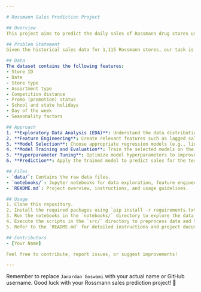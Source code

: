 ```yaml
---

# Rossmann Sales Prediction Project

## Overview
This project aims to predict the daily sales of Rossmann drug stores using historical sales data. Rossmann operates over 3,000 stores across 7 European countries, and accurate sales forecasts are crucial for effective store management. The provided dataset includes information on promotions, competition, holidays, seasonality, and locality.

## Problem Statement
Given the historical sales data for 1,115 Rossmann stores, our task is to forecast the "Sales" column for the test set. Some stores in the dataset were temporarily closed for refurbishment, which adds an additional challenge to the prediction.

## Data
The dataset contains the following features:
- Store ID
- Date
- Store type
- Assortment type
- Competition distance
- Promo (promotion) status
- School and state holidays
- Day of the week
- Seasonality factors

## Approach
1. **Exploratory Data Analysis (EDA)**: Understand the data distribution, identify missing values, and explore relationships between features.
2. **Feature Engineering**: Create relevant features such as lagged sales, rolling averages, and holiday indicators.
3. **Model Selection**: Choose appropriate regression models (e.g., linear regression, decision trees, or ensemble methods).
4. **Model Training and Evaluation**: Train the selected models on the training data and evaluate their performance using appropriate metrics (e.g., RMSE, MAE).
5. **Hyperparameter Tuning**: Optimize model hyperparameters to improve accuracy.
6. **Prediction**: Apply the trained model to predict sales for the test set.

## Files
- `data/`: Contains the raw data files.
- `notebooks/`: Jupyter notebooks for data exploration, feature engineering, and modeling.
- `README.md`: Project overview, instructions, and usage guidelines.

## Usage
1. Clone this repository.
2. Install the required packages using `pip install -r requirements.txt`.
3. Run the notebooks in the `notebooks/` directory to explore the data and build models.
4. Execute the scripts in the `src/` directory to preprocess data and train the final model.
5. Refer to the `README.md` for detailed instructions and project documentation.

## Contributors
- [Your Name]

Feel free to contribute, report issues, or suggest improvements!

---
```


Remember to replace `Janardan Goswami` with your actual name or GitHub username. Good luck with your Rossmann sales prediction project! 🚀
